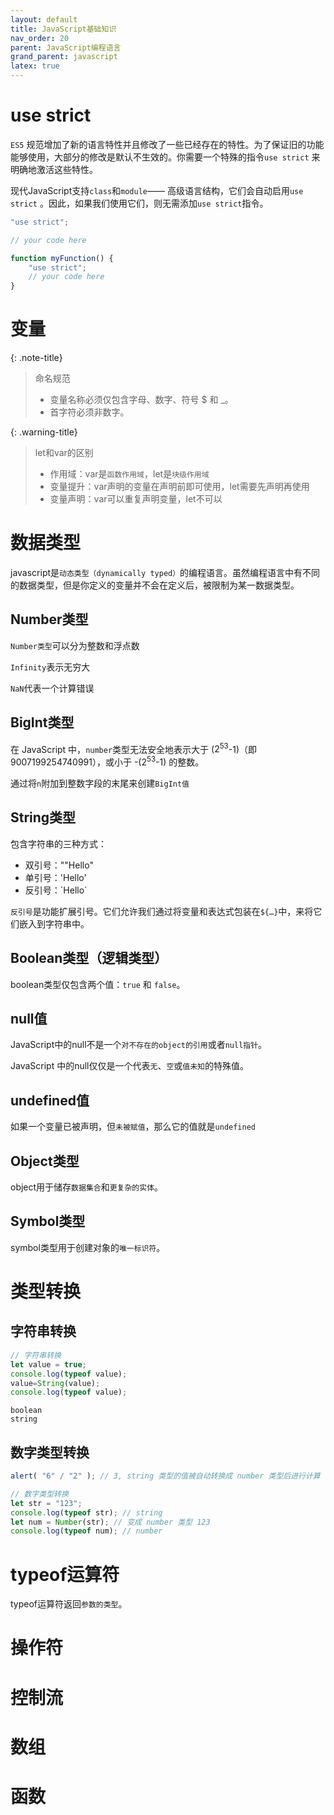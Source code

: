 ```yaml
---
layout: default
title: JavaScript基础知识
nav_order: 20
parent: JavaScript编程语言
grand_parent: javascript
latex: true
---
```


# use strict

`ES5`
规范增加了新的语言特性并且修改了一些已经存在的特性。为了保证旧的功能能够使用，大部分的修改是默认不生效的。你需要一个特殊的指令`use strict`
来明确地激活这些特性。

现代JavaScript支持`class`和`module`—— 高级语言结构，它们会自动启用`use strict`
。因此，如果我们使用它们，则无需添加`use strict`指令。

```javascript
"use strict";

// your code here
```

```javascript
function myFunction() {
    "use strict";
    // your code here
}
```

# 变量

{: .note-title}
> 命名规范
>
> - 变量名称必须仅包含字母、数字、符号 $ 和 _。
> - 首字符必须非数字。

{: .warning-title}
> let和var的区别
>
> - 作用域：var是`函数作用域`，let是`块级作用域`
> - 变量提升：var声明的变量在声明前即可使用，let需要先声明再使用
> - 变量声明：var可以重复声明变量，let不可以

# 数据类型

javascript是`动态类型（dynamically typed）`的编程语言。虽然编程语言中有不同的数据类型，但是你定义的变量并不会在定义后，被限制为某一数据类型。

## Number类型

`Number类型`可以分为整数和浮点数

`Infinity`表示无穷大

`NaN`代表一个计算错误

## BigInt类型

在 JavaScript 中，`number`类型无法安全地表示大于 ($2^{53}$-1)（即 9007199254740991），或小于 -($2^{53}$-1) 的整数。

通过将`n`附加到整数字段的末尾来创建`BigInt值`

## String类型

包含字符串的三种方式：

- 双引号：\""Hello\"
- 单引号：\'Hello\'
- 反引号：\`Hello\`

`反引号`是功能扩展引号。它们允许我们通过将变量和表达式包装在`${…}`中，来将它们嵌入到字符串中。

## Boolean类型（逻辑类型）

boolean类型仅包含两个值：`true` 和 `false`。

## null值

JavaScript中的null不是一个`对不存在的object的引用`或者`null指针`。

JavaScript 中的null仅仅是一个代表`无`、`空`或`值未知`的特殊值。

## undefined值

如果一个变量已被声明，但`未被赋值`，那么它的值就是`undefined`

## Object类型

object用于储存`数据集合`和`更复杂的实体`。

## Symbol类型

symbol类型用于创建对象的`唯一标识符`。

# 类型转换

## 字符串转换

```javascript
// 字符串转换
let value = true;
console.log(typeof value);
value=String(value);
console.log(typeof value);
```

```shell
boolean
string
```

## 数字类型转换

```javascript
alert( "6" / "2" ); // 3, string 类型的值被自动转换成 number 类型后进行计算
```

```javascript
// 数字类型转换
let str = "123";
console.log(typeof str); // string
let num = Number(str); // 变成 number 类型 123
console.log(typeof num); // number
```



# typeof运算符

typeof运算符返回`参数的类型`。

# 操作符

# 控制流

# 数组

# 函数
